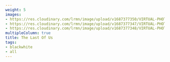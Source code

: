 ```yaml
---
weight: 5
images:
- https://res.cloudinary.com/lrmn/image/upload/v1687377350/VIRTUAL-PHOTOGRAPHY/thelastofuspart1/tlou1_20_pnvxd5.jpg
- https://res.cloudinary.com/lrmn/image/upload/v1687377347/VIRTUAL-PHOTOGRAPHY/thelastofuspart1/tlou1_10_pkabc1.jpg
- https://res.cloudinary.com/lrmn/image/upload/v1687377348/VIRTUAL-PHOTOGRAPHY/thelastofuspart1/tlou1_9_gwb0xr.jpg
multipleColumn: true
title: The Last Of Us
tags:
- blackwhite
- all
---
```

